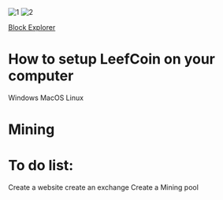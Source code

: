 
![1](https://user-images.githubusercontent.com/85453562/124568013-58b84a80-ddf9-11eb-9c30-e435cdd19a22.png)
![2](https://user-images.githubusercontent.com/85453562/124568017-59e97780-ddf9-11eb-96d7-f0353df39031.png)

[Block Explorer](http://104.248.117.139/)

# How to setup LeefCoin on your computer

Windows
MacOS
Linux


# Mining

# To do list:
Create a website
create an exchange
Create a Mining pool


